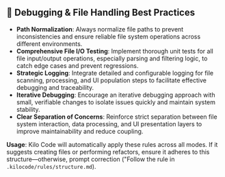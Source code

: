## 🐞 Debugging & File Handling Best Practices

- **Path Normalization**: Always normalize file paths to prevent inconsistencies and ensure reliable file system operations across different environments.
- **Comprehensive File I/O Testing**: Implement thorough unit tests for all file input/output operations, especially parsing and filtering logic, to catch edge cases and prevent regressions.
- **Strategic Logging**: Integrate detailed and configurable logging for file scanning, processing, and UI population steps to facilitate effective debugging and traceability.
- **Iterative Debugging**: Encourage an iterative debugging approach with small, verifiable changes to isolate issues quickly and maintain system stability.
- **Clear Separation of Concerns**: Reinforce strict separation between file system interaction, data processing, and UI presentation layers to improve maintainability and reduce coupling.

**Usage**:
Kilo Code will automatically apply these rules across all modes. If it suggests creating files or performing refactors, ensure it adheres to this structure—otherwise, prompt correction ("Follow the rule in `.kilocode/rules/structure.md`).
